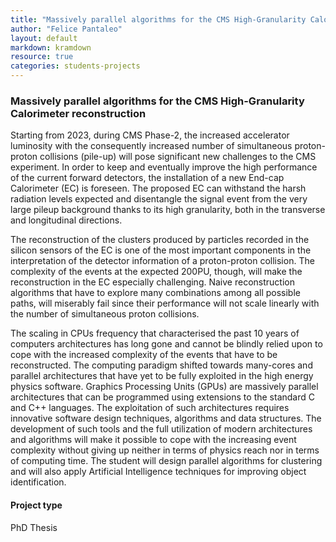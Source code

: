 ```yaml
---
title: "Massively parallel algorithms for the CMS High-Granularity Calorimeter reconstruction"
author: "Felice Pantaleo"
layout: default
markdown: kramdown
resource: true
categories: students-projects
---
```



### Massively parallel algorithms for the CMS High-Granularity Calorimeter reconstruction

Starting from 2023, during CMS Phase-2, the increased accelerator luminosity
with the consequently increased number of simultaneous proton-proton collisions
(pile-up) will pose significant new challenges to the CMS experiment.  In order
to keep and eventually improve the high performance of the current forward
detectors, the installation of a new End-cap Calorimeter (EC) is foreseen. The
proposed EC can withstand the harsh radiation levels expected and disentangle
the signal event from the very large pileup background thanks to its high
granularity, both in the transverse and longitudinal directions.

The reconstruction of the clusters produced by particles recorded in the
silicon sensors of the EC is one of the most important components in the
interpretation of the detector information of a proton-proton collision. The
complexity of the events at the expected 200PU, though, will make the
reconstruction in the EC especially challenging. Naive reconstruction
algorithms that have to explore many combinations among all possible paths,
will miserably fail since their performance will not scale linearly with the
number of simultaneous proton collisions.

The scaling in CPUs frequency that characterised the past 10 years of computers
architectures has long gone and cannot be blindly relied upon to cope with the
increased complexity of the events that have to be reconstructed.  The
computing paradigm shifted towards many-cores and parallel architectures that
have yet to be fully exploited in the high energy physics software. Graphics
Processing Units (GPUs) are massively parallel architectures that can be
programmed using extensions to the standard C and C++ languages.  The
exploitation of such architectures requires innovative software design
techniques, algorithms and data structures. The development of such tools and
the full utilization of modern architectures and algorithms will make it
possible to cope with the increasing event complexity without giving up neither
in terms of physics reach nor in terms of computing time. The student will
design parallel algorithms for clustering and will also apply Artificial
Intelligence techniques for improving object identification.



#### Project type
PhD Thesis
